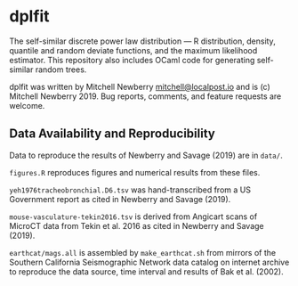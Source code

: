 # dplfit

The self-similar discrete power law distribution — R distribution, density,
quantile and random deviate functions, and the maximum likelihood estimator.
This repository also includes OCaml code for generating self-similar random
trees.

dplfit was written by Mitchell Newberry <mitchell@localpost.io> and is (c)
Mitchell Newberry 2019.  Bug reports, comments, and feature requests are
welcome.

## Data Availability and Reproducibility

Data to reproduce the results of Newberry and Savage (2019) are in `data/`.

`figures.R` reproduces figures and numerical results from these files. 

`yeh1976tracheobronchial.D6.tsv` was hand-transcribed from a US Government
report as cited in Newberry and Savage (2019).

`mouse-vasculature-tekin2016.tsv` is derived from Angicart scans of MicroCT
data from Tekin et al. 2016 as cited in Newberry and Savage (2019).

`earthcat/mags.all` is assembled by `make_earthcat.sh` from mirrors of the
Southern California Seismographic Network data catalog on internet archive to
reproduce the data source, time interval and results of Bak et al. (2002).
